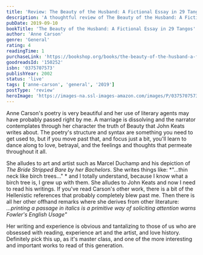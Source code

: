```yaml
---
title: 'Review: The Beauty of the Husband: A Fictional Essay in 29 Tangos'
description: 'A thoughtful review of The Beauty of the Husband: A Fictional Essay in 29 Tangos by Anne Carson'
pubDate: 2019-09-10
bookTitle: 'The Beauty of the Husband: A Fictional Essay in 29 Tangos'
author: 'Anne Carson'
genre: 'General'
rating: 4
readingTime: 1
purchaseLink: 'https://bookshop.org/books/the-beauty-of-the-husband-a-fictional-essay-in-29-tangos/9780375707575'
goodreadsId: '150252'
isbn: '0375707573'
publishYear: 2002
status: 'live'
tags: ['anne-carson', 'general', '2019']
postType: 'review'
heroImage: 'https://images-na.ssl-images-amazon.com/images/P/0375707573.01.L.jpg'
---
```


Anne Carson's poetry is very beautiful and her use of literary agents may have probably passed right by me. A marriage is dissolving and the narrator contemplates through her character the truth of Beauty that John Keats writes about. The poetry's structure and syntax are something you need to get used to, but if you move past that, and focus just a bit, you'll learn to dance along to love, betrayal, and the feelings and thoughts that permeate throughout it all. 

She alludes to art and artist such as Marcel Duchamp and his depiction of *The Bride Stripped Bare by her Bachelors*. She writes things like: *"...thin neck like birch trees..." * and I totally understand, because I know what a birch tree is, I grew up with them. She alludes to John Keats and now I need to read his writings. If you've read Carson's other work, there is a bit of the Hellenistic references that probably completely blew past me. Then there is all her other offhand remarks where she derives from other literature: *...printing a passage in italics is a primitive way of soliciting attention warns Fowler's English Usage"*

Her writing and experience is obvious and tantalizing to those of us who are obsessed with reading, experience art and the artist, and love history. Definitely pick this up, as it's master class, and one of the more interesting and important works to read of this generation.